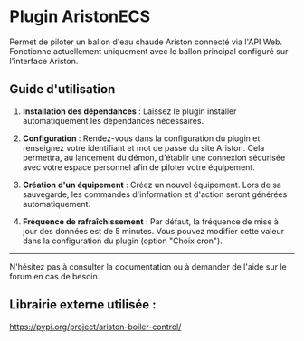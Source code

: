 
# Plugin AristonECS

Permet de piloter un ballon d'eau chaude Ariston connecté via l'API Web. Fonctionne actuellement uniquement avec le ballon principal configuré sur l'interface Ariston.

## Guide d'utilisation

1. **Installation des dépendances** : Laissez le plugin installer automatiquement les dépendances nécessaires.

2. **Configuration** : Rendez-vous dans la configuration du plugin et renseignez votre identifiant et mot de passe du site Ariston. Cela permettra, au lancement du démon, d'établir une connexion sécurisée avec votre espace personnel afin de piloter votre équipement.

3. **Création d'un équipement** : Créez un nouvel équipement. Lors de sa sauvegarde, les commandes d'information et d'action seront générées automatiquement.

4. **Fréquence de rafraîchissement** : Par défaut, la fréquence de mise à jour des données est de 5 minutes. Vous pouvez modifier cette valeur dans la configuration du plugin (option "Choix cron").

---

N'hésitez pas à consulter la documentation ou à demander de l'aide sur le forum en cas de besoin.


## Librairie externe utilisée :

https://pypi.org/project/ariston-boiler-control/